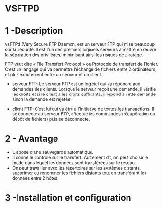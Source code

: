 # VSFTPD
# 1 -Description
vsFTPd (Very Secure FTP Daemon, est un serveur FTP qui mise beaucoup sur la sécurité. Il est l'un des premiers logiciels serveurs à mettre en œuvre 
la séparation des privilèges, minimisant ainsi les risques de piratage.

FTP veut dire « File Transfert Protocol » ou Protocole de transfert de Fichier.
C’est un langage qui va permettre l’échange de fichiers entre 2 ordinateurs, et plus exactement entre un serveur et un client.

- serveur FTP: Le serveur FTP est un logiciel qui va répondre aux demandes des clients. Lorsque le serveur reçoit une demande, 
il vérifie les droits et si le client à les droits suffisants, il répond à cette demande 
sinon la demande est rejetée.

- client FTP: C’est lui qui va être à l’initiative de toutes les transactions.
Il se connecte au serveur FTP, effectue les commandes (récupération ou dépôt de fichiers) puis se déconnecte. 
# 2 - Avantage
- Dispose d'une sauvegarde automatique.
- Il donne le contrôle sur le transfert. Autrement dit, on peut choisir le mode dans lequel les données sont transférées sur le réseau.
- On peut travailler avec les répertoires sur les systèmes distants, supprimer ou renommer les fichiers distants tout en transférant 
les données entre 2 hôtes. 
# 3 -Installation et configuration

